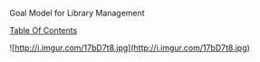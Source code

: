 Goal Model for Library Management

[Table Of Contents](TableOfContents.md)



![http://i.imgur.com/17bD7t8.jpg](http://i.imgur.com/17bD7t8.jpg)